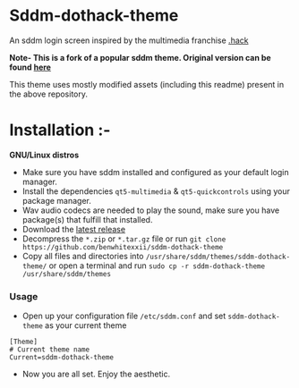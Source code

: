 # Sddm-dothack-theme

An sddm login screen inspired by the multimedia franchise [.hack](https://en.wikipedia.org/wiki/.hack)

**Note-
This is a fork of a popular sddm theme.
Original version can be found [here](https://github.com/lll2yu/sddm-lain-wired-theme)**

This theme uses mostly modified assets (including this readme) present in the above repository.

# Installation :-
**GNU/Linux distros**
- Make sure you have sddm installed and configured as your default login manager.
- Install the dependencies ```qt5-multimedia``` & ```qt5-quickcontrols``` using your package manager.
- Wav audio codecs are needed to play the sound, make sure you have package(s) that fulfill that installed.
- Download the [latest release](https://github.com/lll2yu/sddm-lain-wired-theme/releases/latest)
- Decompress the `*.zip` or `*.tar.gz` file or run `git clone https://github.com/benwhitexxii/sddm-dothack-theme`
- Copy all files and directories into `/usr/share/sddm/themes/sddm-dothack-theme/` or open a terminal and run `sudo cp -r sddm-dothack-theme /usr/share/sddm/themes`

### Usage
- Open up your configuration file `/etc/sddm.conf` and set `sddm-dothack-theme` as your current theme

```shell
[Theme]
# Current theme name
Current=sddm-dothack-theme
```
- Now you are all set. Enjoy the aesthetic.
